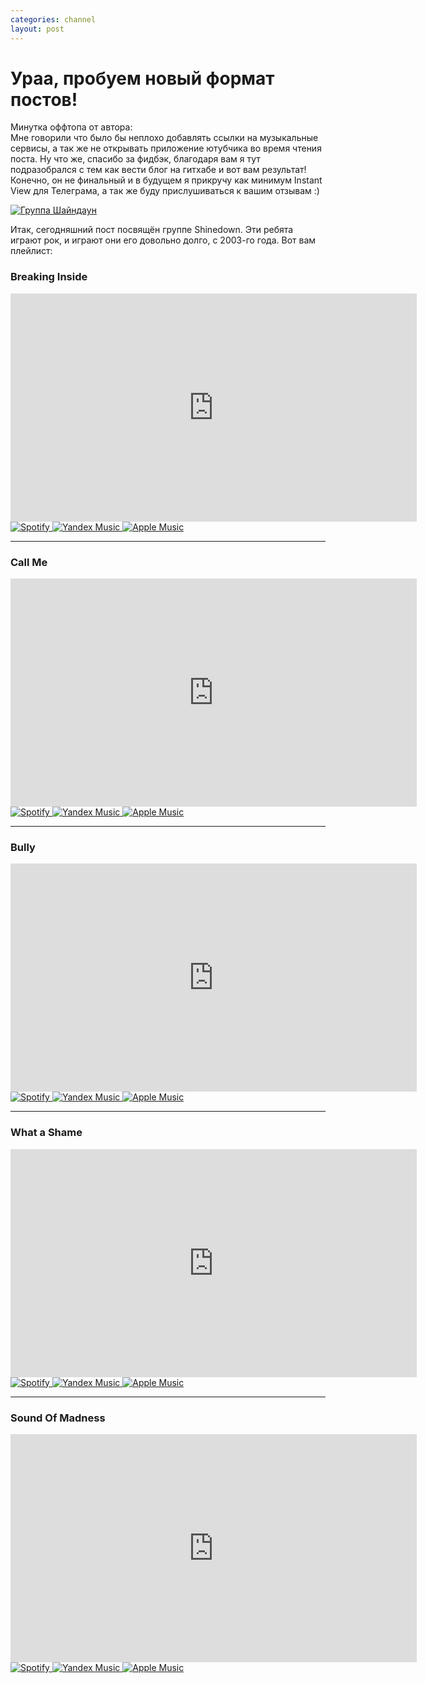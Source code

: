 ```yaml
---
categories: channel
layout: post
---
```

# Ураа, пробуем новый формат постов!

Минутка оффтопа от автора:\
Мне говорили что было бы неплохо добавлять ссылки на музыкальные сервисы, а так же не открывать
приложение ютубчика во время чтения поста. Ну что же, спасибо за фидбэк, благодаря вам я тут
подразобрался с тем как вести блог на гитхабе и вот вам результат! Конечно, он не финальный и в
будущем я прикручу как минимум Instant View для Телеграма, а так же буду прислушиваться к вашим отзывам :)

[![Группа Шайндаун](/assets/shinedown.jpg)](http://loolzrules.github.io/)

Итак, сегодняшний пост посвящён группе Shinedown. Эти ребята играют рок,
и играют они его довольно долго, с 2003-го года. Вот вам плейлист:

### Breaking Inside
<iframe width="650" height="365" src="https://www.youtube-nocookie.com/embed/9Bli8yJTRd4" frameborder="0" allow="encrypted-media; picture-in-picture" allowfullscreen></iframe>
<div class="badge-wrap">
<a href="https://open.spotify.com/track/1clfqPOzkRT14PAICrlu4J" target="_blank">
<img alt="Spotify" src="/assets/spotify.svg" class="badge">
</a>
<a href="https://music.yandex.by/album/1084871/track/135715" target="_blank">
<img alt="Yandex Music" src="/assets/yandex_music.svg" class="badge">
</a>
<a href="https://music.apple.com/us/album/breaking-inside/279812117?i=279812263" target="_blank">
<img alt="Apple Music" src="/assets/apple_music.svg" class="badge">
</a>
</div>

<hr>

### Call Me
<iframe width="650" height="365" src="https://www.youtube-nocookie.com/embed/PuDzAQriQP0" frameborder="0" allow="encrypted-media; picture-in-picture" allowfullscreen></iframe>
<div class="badge-wrap">
<a href="https://open.spotify.com/track/2nBWxgSZ79w9l6t2rUg6pl?si=ngZeGraLRmCBXQkBHHl99g" target="_blank">
<img alt="Spotify" src="/assets/spotify.svg" class="badge">
</a>
<a href="https://music.yandex.by/album/1084871/track/135711" target="_blank">
<img alt="Yandex Music" src="/assets/yandex_music.svg" class="badge">
</a>
<a href="https://music.apple.com/us/album/call-me/279812117?i=279812315" target="_blank">
<img alt="Apple Music" src="/assets/apple_music.svg" class="badge">
</a>
</div>

<hr>

### Bully
<iframe width="650" height="365" src="https://www.youtube-nocookie.com/embed/Y7NVxAMQn_I" frameborder="0" allow="encrypted-media; picture-in-picture" allowfullscreen></iframe>
<div class="badge-wrap">
<a href="https://open.spotify.com/track/0Ldlex2J63L6Dop9Pk2Rz9?si=i-2yfSYKRzWGhDQ6jS951Q" target="_blank">
<img alt="Spotify" src="/assets/spotify.svg" class="badge">
</a>
<a href="https://music.yandex.by/album/435136/track/3608557" target="_blank">
<img alt="Yandex Music" src="/assets/yandex_music.svg" class="badge">
</a>
<a href="https://music.apple.com/us/album/bully/499945669?i=499945671" target="_blank">
<img alt="Apple Music" src="/assets/apple_music.svg" class="badge">
</a>
</div>

<hr>

### What a Shame
<iframe width="650" height="365" src="https://www.youtube-nocookie.com/embed/q4O_1MdWVo4" frameborder="0" allow="encrypted-media; picture-in-picture" allowfullscreen></iframe>
<div class="badge-wrap">
<a href="https://open.spotify.com/track/7oA2oLRylvnkJ2hTGEHfvY?si=fuszzJUhRkGrTTtAfCdOVw" target="_blank">
<img alt="Spotify" src="/assets/spotify.svg" class="badge">
</a>
<a href="https://music.yandex.by/album/1084871/track/135718" target="_blank">
<img alt="Yandex Music" src="/assets/yandex_music.svg" class="badge">
</a>
<a href="https://music.apple.com/us/album/what-a-shame/279812117?i=279812254" target="_blank">
<img alt="Apple Music" src="/assets/apple_music.svg" class="badge">
</a>
</div>

<hr>

### Sound Of Madness
<iframe width="650" height="365" src="https://www.youtube-nocookie.com/embed/WGt-8adyabk" frameborder="0" allow="encrypted-media; picture-in-picture" allowfullscreen></iframe>
<div class="badge-wrap">
<a href="https://open.spotify.com/track/0W9Xvd4Qx1aZPxEi94vgRY?si=i0okL8bdRoGS2d0ng8NYmg" target="_blank">
<img alt="Spotify" src="/assets/spotify.svg" class="badge">
</a>
<a href="https://music.yandex.by/album/1084871/track/135498" target="_blank">
<img alt="Yandex Music" src="/assets/yandex_music.svg" class="badge">
</a>
<a href="https://music.apple.com/us/album/sound-of-madness/279812117?i=279812223" target="_blank">
<img alt="Apple Music" src="/assets/apple_music.svg" class="badge">
</a>
</div>
